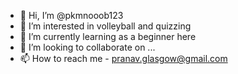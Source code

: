 - 👋 Hi, I’m @pkmnooob123
- 👀 I’m interested in volleyball and quizzing
-  🌱 I’m currently learning as a beginner here
- 💞️ I’m looking to collaborate on ...
- 📫 How to reach me - pranav.glasgow@gmail.com

<!---
pkmnooob123/pkmnooob123 is a ✨ special ✨ repository because its `README.md` (this file) appears on your GitHub profile.
You can click the Preview link to take a look at your changes.
--->
